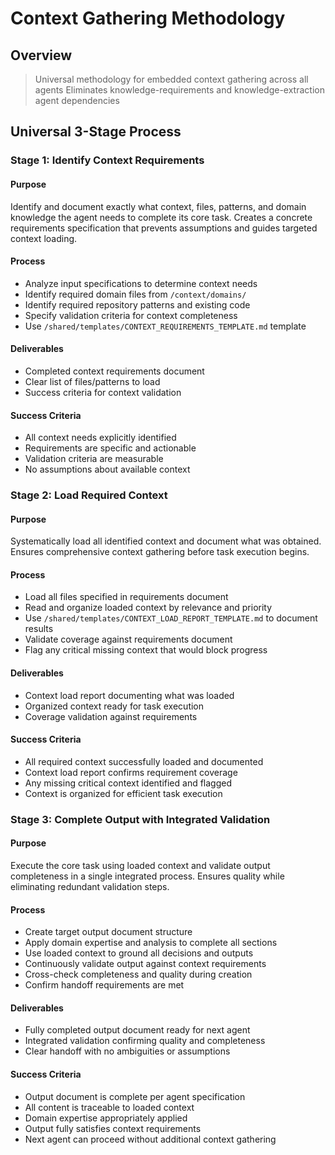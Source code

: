 # Context Gathering Methodology

## Overview
> Universal methodology for embedded context gathering across all agents
> Eliminates knowledge-requirements and knowledge-extraction agent dependencies

## Universal 3-Stage Process

### Stage 1: Identify Context Requirements
#### Purpose  
Identify and document exactly what context, files, patterns, and domain knowledge the agent needs to complete its core task. Creates a concrete requirements specification that prevents assumptions and guides targeted context loading.

#### Process
- Analyze input specifications to determine context needs
- Identify required domain files from `/context/domains/`
- Identify required repository patterns and existing code
- Specify validation criteria for context completeness
- Use `/shared/templates/CONTEXT_REQUIREMENTS_TEMPLATE.md` template

#### Deliverables
- Completed context requirements document
- Clear list of files/patterns to load
- Success criteria for context validation

#### Success Criteria
- All context needs explicitly identified
- Requirements are specific and actionable
- Validation criteria are measurable
- No assumptions about available context

### Stage 2: Load Required Context
#### Purpose
Systematically load all identified context and document what was obtained. Ensures comprehensive context gathering before task execution begins.

#### Process
- Load all files specified in requirements document
- Read and organize loaded context by relevance and priority
- Use `/shared/templates/CONTEXT_LOAD_REPORT_TEMPLATE.md` to document results
- Validate coverage against requirements document
- Flag any critical missing context that would block progress

#### Deliverables
- Context load report documenting what was loaded
- Organized context ready for task execution
- Coverage validation against requirements

#### Success Criteria
- All required context successfully loaded and documented
- Context load report confirms requirement coverage
- Any missing critical context identified and flagged
- Context is organized for efficient task execution

### Stage 3: Complete Output with Integrated Validation
#### Purpose
Execute the core task using loaded context and validate output completeness in a single integrated process. Ensures quality while eliminating redundant validation steps.

#### Process
- Create target output document structure
- Apply domain expertise and analysis to complete all sections
- Use loaded context to ground all decisions and outputs
- Continuously validate output against context requirements
- Cross-check completeness and quality during creation
- Confirm handoff requirements are met

#### Deliverables
- Fully completed output document ready for next agent
- Integrated validation confirming quality and completeness
- Clear handoff with no ambiguities or assumptions

#### Success Criteria
- Output document is complete per agent specification
- All content is traceable to loaded context
- Domain expertise appropriately applied
- Output fully satisfies context requirements
- Next agent can proceed without additional context gathering
